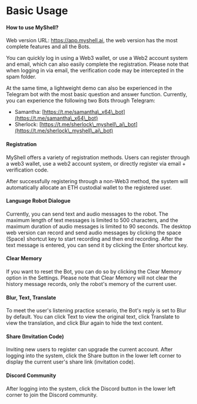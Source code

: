 # Basic Usage

#### How to use MyShell?

Web version URL: https://app.myshell.ai, the web version has the most complete features and all the Bots.

You can quickly log in using a Web3 wallet, or use a Web2 account system and email, which can also easily complete the registration. Please note that when logging in via email, the verification code may be intercepted in the spam folder.

At the same time, a lightweight demo can also be experienced in the Telegram bot with the most basic question and answer function. Currently, you can experience the following two Bots through Telegram:

* Samantha: [https://t.me/samantha\_x64\_bot](https://t.me/samantha\_x64\_bot)
* Sherlock: [https://t.me/sherlock\_myshell\_ai\_bot](https://t.me/sherlock\_myshell\_ai\_bot)

#### Registration

MyShell offers a variety of registration methods. Users can register through a web3 wallet, use a web2 account system, or directly register via email + verification code.

After successfully registering through a non-Web3 method, the system will automatically allocate an ETH custodial wallet to the registered user.

#### Language Robot Dialogue

Currently, you can send text and audio messages to the robot. The maximum length of text messages is limited to 500 characters, and the maximum duration of audio messages is limited to 90 seconds. The desktop web version can record and send audio messages by clicking the space (Space) shortcut key to start recording and then end recording. After the text message is entered, you can send it by clicking the Enter shortcut key.

#### Clear Memory

If you want to reset the Bot, you can do so by clicking the Clear Memory option in the Settings. Please note that Clear Memory will not clear the history message records, only the robot's memory of the current user.

#### Blur, Text, Translate

To meet the user's listening practice scenario, the Bot's reply is set to Blur by default. You can click Text to view the original text, click Translate to view the translation, and click Blur again to hide the text content.

#### Share (Invitation Code)

Inviting new users to register can upgrade the current account. After logging into the system, click the Share button in the lower left corner to display the current user's share link (invitation code).

#### Discord Community

After logging into the system, click the Discord button in the lower left corner to join the Discord community.